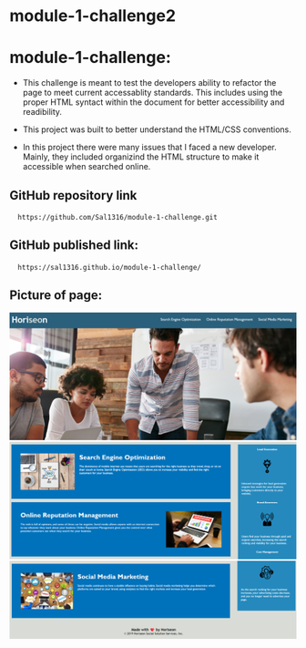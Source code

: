 # module-1-challenge2

# module-1-challenge:

- This challenge is meant to test the developers ability to refactor the page to meet current accessablity standards. This includes using the proper HTML syntact within the document for better accessibility and readibility.

- This project was built to better understand the HTML/CSS conventions.

- In this project there were many issues that I faced a new developer. Mainly, they included organizind the HTML structure to make it accessible when searched online.

## GitHub repository link

      https://github.com/Sal1316/module-1-challenge.git

## GitHub published link:

      https://sal1316.github.io/module-1-challenge/

## Picture of page:

![Alt text](./assets/images/image-1.png)
![Alt text](./assets/images/image-2.png)
![Alt text](./assets/images/image-3.png)
